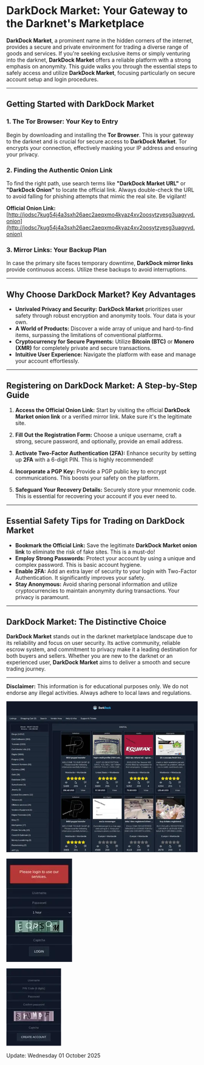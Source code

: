 # DarkDock Market: Your Gateway to the Darknet's Marketplace

**DarkDock Market**, a prominent name in the hidden corners of the internet, provides a secure and private environment for trading a diverse range of goods and services. If you're seeking exclusive items or simply venturing into the darknet, **DarkDock Market** offers a reliable platform with a strong emphasis on anonymity. This guide walks you through the essential steps to safely access and utilize **DarkDock Market**, focusing particularly on secure account setup and login procedures.

---

## Getting Started with DarkDock Market

### 1. **The Tor Browser: Your Key to Entry**
Begin by downloading and installing the **Tor Browser**. This is your gateway to the darknet and is crucial for secure access to **DarkDock Market**.
Tor encrypts your connection, effectively masking your IP address and ensuring your privacy.

### 2. **Finding the Authentic Onion Link**
To find the right path, use search terms like **"DarkDock Market URL"** or **"DarkDock Onion"** to locate the official link.
Always double-check the URL to avoid falling for phishing attempts that mimic the real site. Be vigilant!

**Official Onion Link:** [http://jodsc7kug54j4a3sxh26aec2aeqxmo4kyaz4xv2oosytzyesg3uagvyd.onion](http://jodsc7kug54j4a3sxh26aec2aeqxmo4kyaz4xv2oosytzyesg3uagvyd.onion)

### 3. **Mirror Links: Your Backup Plan**
In case the primary site faces temporary downtime, **DarkDock mirror links** provide continuous access. Utilize these backups to avoid interruptions.

---

## Why Choose DarkDock Market? Key Advantages

*   **Unrivaled Privacy and Security:** **DarkDock Market** prioritizes user safety through robust encryption and anonymity tools. Your data is your own.
*   **A World of Products:** Discover a wide array of unique and hard-to-find items, surpassing the limitations of conventional platforms.
*   **Cryptocurrency for Secure Payments:** Utilize **Bitcoin (BTC)** or **Monero (XMR)** for completely private and secure transactions.
*   **Intuitive User Experience:** Navigate the platform with ease and manage your account effortlessly.

---

## Registering on DarkDock Market: A Step-by-Step Guide

1.  **Access the Official Onion Link:**
  Start by visiting the official **DarkDock Market onion link** or a verified mirror link. Make sure it's the legitimate site.

2.  **Fill Out the Registration Form:**
  Choose a unique username, craft a strong, secure password, and optionally, provide an email address.

3.  **Activate Two-Factor Authentication (2FA):**
  Enhance security by setting up **2FA** with a 6-digit PIN. This is highly recommended!

4.  **Incorporate a PGP Key:**
  Provide a PGP public key to encrypt communications. This boosts your safety on the platform.

5.  **Safeguard Your Recovery Details:**
  Securely store your mnemonic code. This is essential for recovering your account if you ever need to.

---

## Essential Safety Tips for Trading on DarkDock Market

*   **Bookmark the Official Link:** Save the legitimate **DarkDock Market onion link** to eliminate the risk of fake sites. This is a must-do!
*   **Employ Strong Passwords:** Protect your account by using a unique and complex password. This is basic account hygiene.
*   **Enable 2FA:** Add an extra layer of security to your login with Two-Factor Authentication. It significantly improves your safety.
*   **Stay Anonymous:** Avoid sharing personal information and utilize cryptocurrencies to maintain anonymity during transactions. Your privacy is paramount.

---

## DarkDock Market: The Distinctive Choice

**DarkDock Market** stands out in the darknet marketplace landscape due to its reliability and focus on user security. Its active community, reliable escrow system, and commitment to privacy make it a leading destination for both buyers and sellers. Whether you are new to the darknet or an experienced user, **DarkDock Market** aims to deliver a smooth and secure trading journey.

---

**Disclaimer:** This information is for educational purposes only. We do not endorse any illegal activities. Always adhere to local laws and regulations.

<a href="http://jodsc7kug54j4a3sxh26aec2aeqxmo4kyaz4xv2oosytzyesg3uagvyd.onion"><img src="/img/item.webp" alt="DarkDock Market Preview" style="max-width: 100%;"></a>

<a href="http://jodsc7kug54j4a3sxh26aec2aeqxmo4kyaz4xv2oosytzyesg3uagvyd.onion"><img src="/img/host.webp" alt="DarkDock Login" style="max-width: 100%;"></a>

<a href="http://jodsc7kug54j4a3sxh26aec2aeqxmo4kyaz4xv2oosytzyesg3uagvyd.onion"><img src="/img/thumbnail.webp" alt="DarkDock Register" style="max-width: 100%;"></a>



Update:  Wednesday 01 October 2025